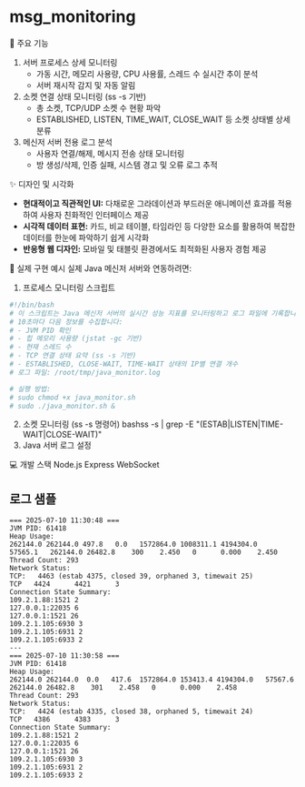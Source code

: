 # msg_monitoring

🎯 주요 기능
1. 서버 프로세스 상세 모니터링
    * 가동 시간, 메모리 사용량, CPU 사용률, 스레드 수 실시간 추이 분석
    * 서버 재시작 감지 및 자동 알림
2. 소켓 연결 상태 모니터링 (ss -s 기반)
    * 총 소켓, TCP/UDP 소켓 수 현황 파악
    * ESTABLISHED, LISTEN, TIME_WAIT, CLOSE_WAIT 등 소켓 상태별 상세 분류
3. 메신저 서버 전용 로그 분석
    * 사용자 연결/해제, 메시지 전송 상태 모니터링
    * 방 생성/삭제, 인증 실패, 시스템 경고 및 오류 로그 추적

✨ 디자인 및 시각화
*   **현대적이고 직관적인 UI:** 다채로운 그라데이션과 부드러운 애니메이션 효과를 적용하여 사용자 친화적인 인터페이스 제공
*   **시각적 데이터 표현:** 카드, 비교 테이블, 타임라인 등 다양한 요소를 활용하여 복잡한 데이터를 한눈에 파악하기 쉽게 시각화
*   **반응형 웹 디자인:** 모바일 및 태블릿 환경에서도 최적화된 사용자 경험 제공

🔧 실제 구현 예시
실제 Java 메신저 서버와 연동하려면:
1. 프로세스 모니터링 스크립트
```bash
#!/bin/bash
# 이 스크립트는 Java 메신저 서버의 실시간 성능 지표를 모니터링하고 로그 파일에 기록합니다.
# 10초마다 다음 정보를 수집합니다:
# - JVM PID 확인
# - 힙 메모리 사용량 (jstat -gc 기반)
# - 현재 스레드 수
# - TCP 연결 상태 요약 (ss -s 기반)
# - ESTABLISHED, CLOSE-WAIT, TIME-WAIT 상태의 IP별 연결 개수
# 로그 파일: /root/tmp/java_monitor.log

# 실행 방법:
# sudo chmod +x java_monitor.sh
# sudo ./java_monitor.sh &
```
2. 소켓 모니터링 (ss -s 명령어)
bashss -s | grep -E "(ESTAB|LISTEN|TIME-WAIT|CLOSE-WAIT)"
3. Java 서버 로그 설정

💻 개발 스택
Node.js
Express
WebSocket

## 로그 샘플

```
=== 2025-07-10 11:30:48 ===
JVM PID: 61418
Heap Usage:
262144.0 262144.0 497.8   0.0   1572864.0 1008311.1 4194304.0   57565.1   262144.0 26482.8    300    2.450   0      0.000    2.450
Thread Count: 293
Network Status:
TCP:   4463 (estab 4375, closed 39, orphaned 3, timewait 25)
TCP	  4424      4421      3        
Connection State Summary:
109.2.1.88:1521 2
127.0.0.1:22035 6
127.0.0.1:1521 26
109.2.1.105:6930 3
109.2.1.105:6931 2
109.2.1.105:6933 2
---
=== 2025-07-10 11:30:58 ===
JVM PID: 61418
Heap Usage:
262144.0 262144.0  0.0   417.6  1572864.0 153413.4 4194304.0   57567.6   262144.0 26482.8    301    2.458   0      0.000    2.458
Thread Count: 293
Network Status:
TCP:   4424 (estab 4335, closed 38, orphaned 5, timewait 24)
TCP	  4386      4383      3        
Connection State Summary:
109.2.1.88:1521 2
127.0.0.1:22035 6
127.0.0.1:1521 26
109.2.1.105:6930 3
109.2.1.105:6931 2
109.2.1.105:6933 2
```
